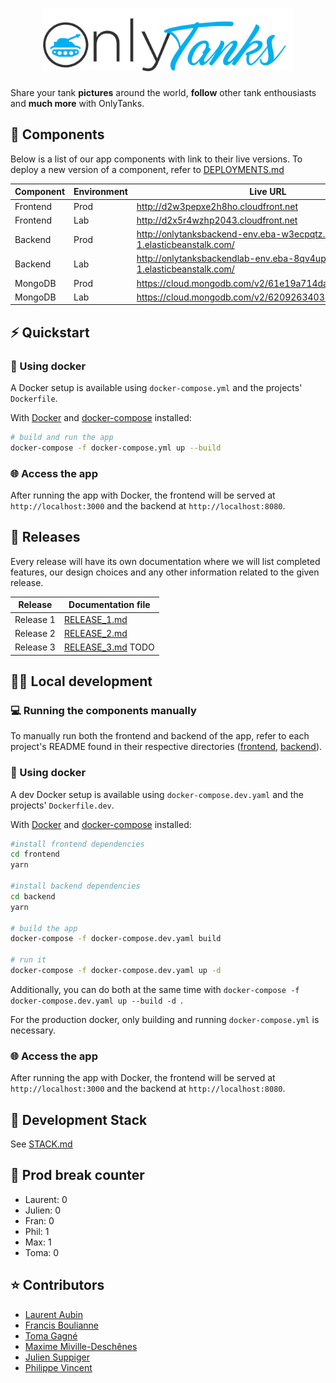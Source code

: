 <h1 align="center">
  <img src=".github/images/Onlytanks-Logo.png" width="400px"/><br/>
</h1>
<p align="center"> 
  <p>Share your tank <b>pictures</b> around the world, <b>follow</b> other tank enthousiasts and <b>much more</b> with OnlyTanks. </p>
</p>

## 🧩 Components

Below is a list of our app components with link to their live versions. To deploy a new version of a component, refer to [DEPLOYMENTS.md](./DEPLOYMENTS.md)

| Component | Environment | Live URL                                                                    |
| --------- | ----------- | --------------------------------------------------------------------------- |
| Frontend  | Prod        | http://d2w3pepxe2h8ho.cloudfront.net                                        |
| Frontend  | Lab         | http://d2x5r4wzhp2043.cloudfront.net                                        |
| Backend   | Prod        | http://onlytanksbackend-env.eba-w3ecpqtz.us-east-1.elasticbeanstalk.com/    |
| Backend   | Lab         | http://onlytanksbackendlab-env.eba-8qv4up2m.us-east-1.elasticbeanstalk.com/ |
| MongoDB   | Prod        | https://cloud.mongodb.com/v2/61e19a714dabab391e07e923                       |
| MongoDB   | Lab         | https://cloud.mongodb.com/v2/62092634038ef03d77df1d69                       |

## ⚡️ Quickstart

### 🐳 Using docker

A Docker setup is available using `docker-compose.yml` and the projects' `Dockerfile`.

With [Docker](https://docs.docker.com/get-docker/) and [docker-compose](https://docs.docker.com/compose/install/) installed:

```bash
# build and run the app
docker-compose -f docker-compose.yml up --build
```

### 🌐 Access the app

After running the app with Docker, the frontend will be served at `http://localhost:3000` and the backend at `http://localhost:8080`.

## 📆 Releases

Every release will have its own documentation where we will list completed features, our design choices and any other information related to the given release.

| Release   | Documentation file                  |
| --------- | ----------------------------------- |
| Release 1 | [RELEASE_1.md](./RELEASE_1.md)      |
| Release 2 | [RELEASE_2.md](./RELEASE_2.md)      |
| Release 3 | [RELEASE_3.md](./RELEASE_3.md) TODO |

## 👨‍🔬 Local development

### 💻 Running the components manually

To manually run both the frontend and backend of the app, refer to each project's README found in their respective directories ([frontend](frontend), [backend](backend)).

### 🐳 Using docker

A dev Docker setup is available using `docker-compose.dev.yaml` and the projects' `Dockerfile.dev`.

With [Docker](https://docs.docker.com/get-docker/) and [docker-compose](https://docs.docker.com/compose/install/) installed:

```bash
#install frontend dependencies
cd frontend
yarn

#install backend dependencies
cd backend
yarn

# build the app
docker-compose -f docker-compose.dev.yaml build

# run it
docker-compose -f docker-compose.dev.yaml up -d
```

Additionally, you can do both at the same time with `docker-compose -f docker-compose.dev.yaml up --build -d `.

For the production docker, only building and running `docker-compose.yml` is necessary.

### 🌐 Access the app

After running the app with Docker, the frontend will be served at `http://localhost:3000` and the backend at `http://localhost:8080`.

## 🧰 Development Stack

See [STACK.md](./STACK.md)

## 🍻 Prod break counter

- Laurent: 0
- Julien: 0
- Fran: 0
- Phil: 1
- Max: 1
- Toma: 0

## ⭐️ Contributors

- [Laurent Aubin](https://github.com/laurentaubin)
- [Francis Boulianne](https://github.com/francisboulianne)
- [Toma Gagné](https://github.com/tomagagne)
- [Maxime Miville-Deschênes](https://github.com/maximemvd)
- [Julien Suppiger](https://github.com/JulSupp)
- [Philippe Vincent](https://github.com/Philrobots)
